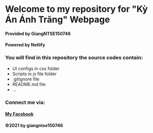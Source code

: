 # Welcome to my repository for "Kỳ Án Ánh Trăng" Webpage

#### Provided by GiangNTSE150746
#### Powered by Netlify

### You will find in this repository the source codes contain:

* UI configs in css folder
* Scripts in js file folder
* .gitignore file
* README.md file
* ...

### Connect me via:
#### [My Facebook](https://facebook.com/mashimar.2001)

#### ©2021 by giangntse150746
